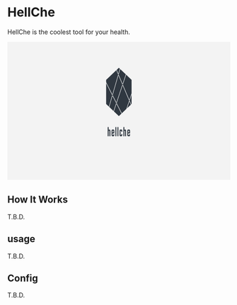 # HellChe

HellChe is the coolest tool for your health.

<p align="center">
  <img src="https://raw.githubusercontent.com/diescake/hellche/master/image/logo.png" alt="Size Limit example"
       width="820" height="312">
</p>

## How It Works

T.B.D.

## usage

T.B.D.

## Config

T.B.D.
